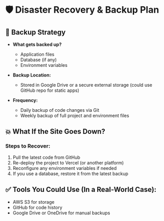 # 🛡️ Disaster Recovery & Backup Plan


## 🔄 Backup Strategy

- **What gets backed up?**
  - Application files
  - Database (if any)
  - Environment variables

- **Backup Location:**
  - Stored in Google Drive or a secure external storage (could use GitHub repo for static apps)

- **Frequency:**
  - Daily backup of code changes via Git
  - Weekly backup of full project and environment files

## 💥 What If the Site Goes Down?

### Steps to Recover:

1. Pull the latest code from GitHub
2. Re-deploy the project to Vercel (or another platform)
3. Reconfigure any environment variables if needed
4. If you use a database, restore it from the latest backup

## ✅ Tools You Could Use (In a Real-World Case):

- AWS S3 for storage
- GitHub for code history
- Google Drive or OneDrive for manual backups

